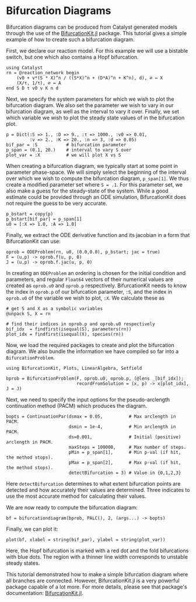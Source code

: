 # Bifurcation Diagrams
Bifurcation diagrams can be produced from Catalyst generated models through the
use of the [BifurcationKit.jl](https://github.com/rveltz/BifurcationKit.jl/)
package. This tutorial gives a simple example of how to create such a
bifurcation diagram.

First, we declare our reaction model. For this example we will use a bistable
switch, but one which also contains a Hopf bifurcation.
```@example ex1
using Catalyst
rn = @reaction_network begin
    (v0 + v*(S * X)^n / ((S*X)^n + (D*A)^n + K^n), d), ∅ ↔ X
    (X/τ, 1/τ), ∅ ↔ A
end S D τ v0 v K n d
```
Next, we specify the system parameters for which we wish to plot the bifurcation
diagram. We also set the parameter we wish to vary in our bifurcation diagram,
as well as the interval to vary it over. Finally, we set which variable we wish
to plot the steady state values of in the bifurcation plot.
```@example ex1
p = Dict(:S => 1., :D => 9., :τ => 1000., :v0 => 0.01,
         :v => 2., :K => 20., :n => 3, :d => 0.05)
bif_par = :S           # bifurcation parameter
p_span = (0.1, 20.)    # interval to vary S over
plot_var = :X          # we will plot X vs S
```
When creating a bifurcation diagram, we typically start at some point in
parameter phase-space. We will simply select the beginning of the interval over
which we wish to compute the bifurcation diagram, `p_span[1]`. We thus create a
modified parameter set where `S = .1`. For this parameter set, we also make a
guess for the steady-state of the system. While a good estimate could be
provided through an ODE simulation, BifurcationKit does not require the guess to
be very accurate.
```@example ex1
p_bstart = copy(p)
p_bstart[bif_par] = p_span[1]
u0 = [:X => 1.0, :A => 1.0]
```
Finally, we extract the ODE derivative function and its jacobian in a form that
BifurcationKit can use:
```@example ex1
oprob = ODEProblem(rn, u0, (0.0,0.0), p_bstart; jac = true)
F = (u,p) -> oprob.f(u, p, 0)
J = (u,p) -> oprob.f.jac(u, p, 0)
```

In creating an `ODEProblem` an ordering is chosen for the initial condition and
parameters, and regular `Float64` vectors of their numerical values are created
as `oprob.u0` and `oprob.p` respectively. BifurcationKit needs to know the index
in `oprob.p` of our bifurcation parameter, `:S`, and the index in `oprob.u0` of
the variable we wish to plot, `:X`. We calculate these as
```@example ex1
# get S and X as a symbolic variables
@unpack S, X = rn

# find their indices in oprob.p and oprob.u0 respectively
bif_idx  = findfirst(isequal(S), parameters(rn))
plot_idx = findfirst(isequal(X), species(rn))
```

Now, we load the required packages to create and plot the bifurcation diagram.
We also bundle the information we have compiled so far into a
`BifurcationProblem`.
```@example ex1
using BifurcationKit, Plots, LinearAlgebra, Setfield

bprob = BifurcationProblem(F, oprob.u0, oprob.p, (@lens _[bif_idx]);
                           recordFromSolution = (x, p) -> x[plot_idx], J = J)
```
Next, we need to specify the input options for the pseudo-arclength continuation method (PACM) which produces the diagram.
```@example ex1
bopts = ContinuationPar(dsmax = 0.05,          # Max arclength in PACM.
                        dsmin = 1e-4,          # Min arclength in PACM.
                        ds=0.001,              # Initial (positive) arclength in PACM.
                        maxSteps = 100000,     # Max number of steps.
                        pMin = p_span[1],      # Min p-val (if hit, the method stops).
                        pMax = p_span[2],      # Max p-val (if hit, the method stops).
                        detectBifurcation = 3) # Value in {0,1,2,3}
```
Here `detectBifurcation` determines to what extent bifurcation points are
detected and how accurately their values are determined. Three indicates to use the most
accurate method for calculating their values.

We are now ready to compute the bifurcation diagram:
```@example ex1
bf = bifurcationdiagram(bprob, PALC(), 2, (args...) -> bopts)
```
Finally, we can plot it:
```@example ex1
plot(bf, xlabel = string(bif_par), ylabel = string(plot_var))
```

Here, the Hopf bifurcation is marked with a red dot and the fold bifurcations
with blue dots. The region with a thinner line width corresponds to unstable
steady states.

This tutorial demonstrated how to make a simple bifurcation diagram where all
branches are connected. However, BifurcationKit.jl is a very powerful package
capable of a lot more. For more details, please see that package's
documentation:
[BifurcationKit.jl](https://bifurcationkit.github.io/BifurcationKitDocs.jl/dev/).
